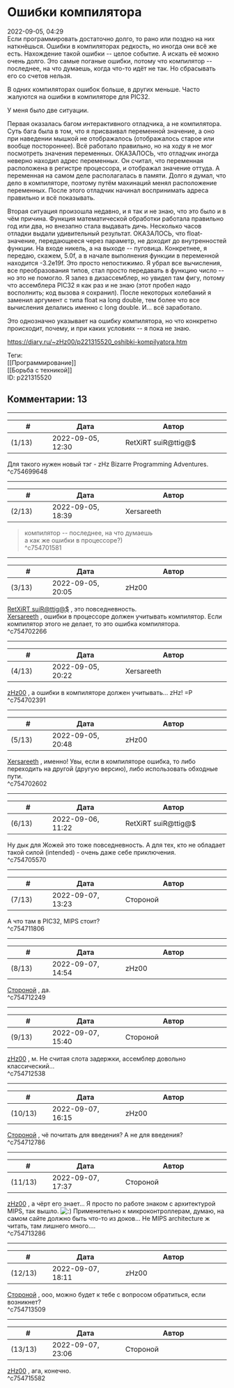 Ошибки компилятора
==================

  
2022-09-05, 04:29  
 Если программировать достаточно долго, то рано или поздно на них наткнёшься. Ошибки в компиляторах редкость, но иногда они всё же есть. Нахождение такой ошибки -- целое событие. А искать её можно очень долго. Это самые поганые ошибки, потому что компилятор -- последнее, на что думаешь, когда что-то идёт не так. Но сбрасывать его со счетов нельзя.   
   
 В одних компиляторах ошибок больше, в других меньше. Часто жалуются на ошибки в компиляторе для PIC32.   
   
 У меня было две ситуации.   
   
 Первая оказалась багом интерактивного отладчика, а не компилятора. Суть бага была в том, что я присваивал переменной значение, а оно при наведении мышкой не отображалось (отображалось старое или вообще постороннее). Всё работало правильно, но на ходу я не мог посмотреть значения переменных. ОКАЗАЛОСЬ, что отладчик иногда неверно находил адрес переменных. Он считал, что переменная расположена в регистре процессора, и отображал значение оттуда. А переменная на самом деле располагалась в памяти. Долго я думал, что дело в компиляторе, поэтому путём махинаций менял расположение переменных. После этого отладчик начинал воспринимать адреса правильно и всё показывать.   
   
 Вторая ситуация произошла недавно, и я так и не знаю, что это было и в чём причина. Функция математической обработки работала правильно год или два, но внезапно стала выдавать дичь. Несколько часов отладки выдали удивительный результат. ОКАЗАЛОСЬ, что float-значение, передающееся через параметр, не доходит до внутренностей функции. На входе никель, а на выходе -- пуговица. Конкретнее, я передаю, скажем, 5.0f, а в начале выполнения функции в переменной находится -3.2e19f. Это просто непостижимо. Я убрал все вычисления, все преобразования типов, стал просто передавать в функцию число -- но это не помогло. Я залез в дизассемблер, но увидел там фигу, потому что ассемблера PIC32 я как раз и не знаю (этот пробел надо восполнить; код вызова я сохранил). После некоторых колебаний я заменил аргумент с типа float на long double, тем более что все вычисления делались именно с long double. И... всё заработало.   
   
 Это однозначно указывает на ошибку компилятора, но что конкретно происходит, почему, и при каких условиях -- я пока не знаю.   
  
<https://diary.ru/~zHz00/p221315520_oshibki-kompilyatora.htm>  
  
Теги:  
[[Программирование]]  
[[Борьба с техникой]]  
ID: p221315520  


Комментарии: 13
---------------

  


---



|         #         |              Дата              |                     Автор                     |           ID           |
| --- | --- | --- | --- |
| (1/13) | 2022-09-05, 12:30 | RetXiRT suiR@ttig@$ | c754699648 |

  
 Для такого нужен новый тэг - zHz Bizarre Programming Adventures.   
 ^c754699648

---



|         #         |              Дата              |                     Автор                     |           ID           |
| --- | --- | --- | --- |
| (2/13) | 2022-09-05, 18:39 | Xersareeth | c754701581 |

  
 > компилятор -- последнее, на что думаешь   
 а как же ошибки в процессоре?)   
 ^c754701581

---



|         #         |              Дата              |                     Автор                     |           ID           |
| --- | --- | --- | --- |
| (3/13) | 2022-09-05, 20:05 | zHz00 | c754702266 |

  
  [RetXiRT suiR@ttig@$](https://Hellspawn.diary.ru "Atomicautionuclear")  , это повседневность.   
  [Xersareeth](https://BurrowDeclassified.diary.ru "One more fang")  , ошибки в процессоре должен учитывать компилятор. Если компилятор этого не делает, то это ошибка компилятора.   
 ^c754702266

---



|         #         |              Дата              |                     Автор                     |           ID           |
| --- | --- | --- | --- |
| (4/13) | 2022-09-05, 20:22 | Xersareeth | c754702391 |

  
  [zHz00](https://zHz00.diary.ru "Untitled")  , а ошибки в компиляторе должен учитывать... zHz! =P   
 ^c754702391

---



|         #         |              Дата              |                     Автор                     |           ID           |
| --- | --- | --- | --- |
| (5/13) | 2022-09-05, 20:48 | zHz00 | c754702602 |

  
  [Xersareeth](https://BurrowDeclassified.diary.ru "One more fang")  , именно! Увы, если в компиляторе ошибка, то либо переходить на другой (другую версию), либо использовать обходные пути.   
 ^c754702602

---



|         #         |              Дата              |                     Автор                     |           ID           |
| --- | --- | --- | --- |
| (6/13) | 2022-09-06, 11:22 | RetXiRT suiR@ttig@$ | c754705570 |

  
 Ну дык для Жожей это тоже повседневность. А для тех, кто не обладает такой силой (intended) - очень даже себе приключения.   
 ^c754705570

---



|         #         |              Дата              |                     Автор                     |           ID           |
| --- | --- | --- | --- |
| (7/13) | 2022-09-07, 13:23 | Стороной | c754711806 |

  
 А что там в PIC32, MIPS стоит?   
 ^c754711806

---



|         #         |              Дата              |                     Автор                     |           ID           |
| --- | --- | --- | --- |
| (8/13) | 2022-09-07, 14:54 | zHz00 | c754712249 |

  
  [Стороной](https://1047.diary.ru "Арфы нет - возьмите бубен!")  , да.   
 ^c754712249

---



|         #         |              Дата              |                     Автор                     |           ID           |
| --- | --- | --- | --- |
| (9/13) | 2022-09-07, 15:40 | Стороной | c754712538 |

  
  [zHz00](https://zHz00.diary.ru "Untitled")  , м. Не считая слота задержки, ассемблер довольно классический...   
 ^c754712538

---



|         #         |              Дата              |                     Автор                     |           ID           |
| --- | --- | --- | --- |
| (10/13) | 2022-09-07, 16:15 | zHz00 | c754712786 |

  
  [Стороной](https://1047.diary.ru "Арфы нет - возьмите бубен!")  , чё почитать для введения? А не для введения?   
 ^c754712786

---



|         #         |              Дата              |                     Автор                     |           ID           |
| --- | --- | --- | --- |
| (11/13) | 2022-09-07, 17:37 | Стороной | c754713286 |

  
  [zHz00](https://zHz00.diary.ru "Untitled")  , а чёрт его знает... Я просто по работе знаком с архитектурой MIPS, так вышло. ![:)](/picture/3.gif) Применительно к микроконтроллерам, думаю, на самом сайте должно быть что-то из доков... Не MIPS architecture ж читать, там лишнего много....   
 ^c754713286

---



|         #         |              Дата              |                     Автор                     |           ID           |
| --- | --- | --- | --- |
| (12/13) | 2022-09-07, 18:11 | zHz00 | c754713509 |

  
  [Стороной](https://1047.diary.ru "Арфы нет - возьмите бубен!")  , ооо, можно будет к тебе с вопросом обратиться, если возникнет?   
 ^c754713509

---



|         #         |              Дата              |                     Автор                     |           ID           |
| --- | --- | --- | --- |
| (13/13) | 2022-09-07, 23:06 | Стороной | c754715582 |

  
  [zHz00](https://zHz00.diary.ru "Untitled")  , ага, конечно.   
 ^c754715582
